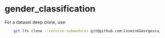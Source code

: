 # gender_classification

For a dataset deep clone, use:

```sh
    git lfs clone --recurse-submodules git@github.com:CosminGGeorgescu/gender_classification.git
```
